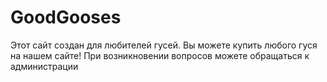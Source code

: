 # GoodGooses
Этот сайт создан для любителей гусей.
Вы можете купить любого гуся на нашем сайте!
При возникновении вопросов можете обращаться к администрации

